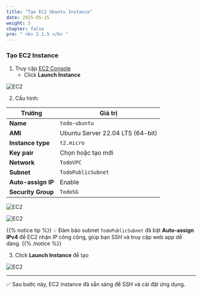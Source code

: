 ```yaml
---
title: "Tạo EC2 Ubuntu Instance"
date: 2025-05-25
weight: 5
chapter: false
pre: " <b> 2.1.5 </b> "
---
```


### Tạo EC2 Instance

1. Truy cập [EC2 Console](https://console.aws.amazon.com/ec2/v2/home)
   + Click **Launch Instance**

![EC2](/images/2-Prerequiste/019-launch-instance.png)

2. Cấu hình:

| Trường              | Giá trị                             |
|---------------------|--------------------------------------|
| **Name**            | `todo-ubuntu`                       |
| **AMI**             | Ubuntu Server 22.04 LTS (64-bit)    |
| **Instance type**   | `t2.micro`                          |
| **Key pair**        | Chọn hoặc tạo mới                   |
| **Network**         | `TodoVPC`                           |
| **Subnet**          | `TodoPublicSubnet`                  |
| **Auto-assign IP**  | Enable                              |
| **Security Group**  | `TodoSG`                            |

![EC2](/images/2-Prerequiste/020-config-ec2.png)

![EC2](/images/2-Prerequiste/021-config-ec2.png)

{{% notice tip %}}
💡 Đảm bảo subnet `TodoPublicSubnet` đã bật **Auto-assign IPv4** để EC2 nhận IP công cộng, giúp bạn SSH và truy cập web app dễ dàng.
{{% /notice %}}

3. Click **Launch Instance** để tạo

![EC2](/images/2-Prerequiste/022-config-ec2.png)

---

✅ Sau bước này, EC2 instance đã sẵn sàng để SSH và cài đặt ứng dụng.
